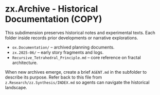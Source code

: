 # zx.Archive - Historical Documentation (COPY)

This subdimension preserves historical notes and experimental texts. Each folder inside records prior developments or narrative explorations.

- `ox.Documentation/` – archived planning documents.
- `zx.2025-06/` – early story fragments and logs.
- `Recursive_Tetrahedral_Principle.md` – core reference on fractal architecture.

When new archives emerge, create a brief `AGENT.md` in the subfolder to describe its purpose. Refer back to this file from `z.Research/zz.Synthesis/INDEX.md` so agents can navigate the historical landscape.
